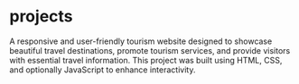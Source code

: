 # projects
A responsive and user-friendly tourism website designed to showcase beautiful travel destinations, promote tourism services, and provide visitors with essential travel information. This project was built using HTML, CSS, and optionally JavaScript to enhance interactivity.

